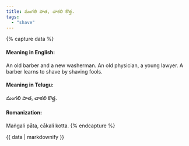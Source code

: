 ```yaml
---
title: మంగలి పాత, చాకలి కొత్త.
tags:
  - "shave"
---
```


{% capture data %}
#### Meaning in English:
An old barber and a new washerman.
An old physician, a young lawyer.
A barber learns to shave by shaving fools.

#### Meaning in Telugu:
మంగలి పాత, చాకలి కొత్త.

#### Romanization:
Maṅgali pāta, cākali kotta.
{% endcapture %}

{{ data | markdownify }}

